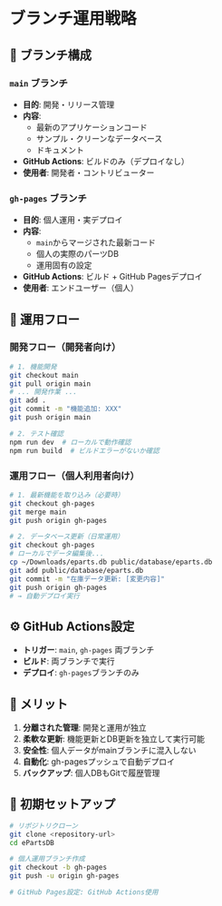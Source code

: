 # ブランチ運用戦略

## 🎯 ブランチ構成

### `main` ブランチ
- **目的**: 開発・リリース管理
- **内容**: 
  - 最新のアプリケーションコード
  - サンプル・クリーンなデータベース
  - ドキュメント
- **GitHub Actions**: ビルドのみ（デプロイなし）
- **使用者**: 開発者・コントリビューター

### `gh-pages` ブランチ  
- **目的**: 個人運用・実デプロイ
- **内容**:
  - `main`からマージされた最新コード
  - 個人の実際のパーツDB
  - 運用固有の設定
- **GitHub Actions**: ビルド + GitHub Pagesデプロイ
- **使用者**: エンドユーザー（個人）

## 🔄 運用フロー

### 開発フロー（開発者向け）
```bash
# 1. 機能開発
git checkout main
git pull origin main
# ... 開発作業 ...
git add .
git commit -m "機能追加: XXX"
git push origin main

# 2. テスト確認
npm run dev  # ローカルで動作確認
npm run build  # ビルドエラーがないか確認
```

### 運用フロー（個人利用者向け）
```bash
# 1. 最新機能を取り込み（必要時）
git checkout gh-pages
git merge main
git push origin gh-pages

# 2. データベース更新（日常運用）
git checkout gh-pages
# ローカルでデータ編集後...
cp ~/Downloads/eparts.db public/database/eparts.db
git add public/database/eparts.db
git commit -m "在庫データ更新: [変更内容]"
git push origin gh-pages
# → 自動デプロイ実行
```

## ⚙️ GitHub Actions設定

- **トリガー**: `main`, `gh-pages` 両ブランチ
- **ビルド**: 両ブランチで実行
- **デプロイ**: `gh-pages`ブランチのみ

## 🎁 メリット

1. **分離された管理**: 開発と運用が独立
2. **柔軟な更新**: 機能更新とDB更新を独立して実行可能
3. **安全性**: 個人データがmainブランチに混入しない
4. **自動化**: gh-pagesプッシュで自動デプロイ
5. **バックアップ**: 個人DBもGitで履歴管理

## 🚀 初期セットアップ

```bash
# リポジトリクローン
git clone <repository-url>
cd ePartsDB

# 個人運用ブランチ作成
git checkout -b gh-pages
git push -u origin gh-pages

# GitHub Pages設定: GitHub Actions使用
```
